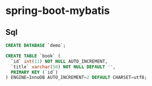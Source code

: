 # spring-boot-mybatis

## Sql
```sql
CREATE DATABASE `demo`;

CREATE TABLE `book` (
  `id` int(11) NOT NULL AUTO_INCREMENT,
  `title` varchar(50) NOT NULL DEFAULT '',
  PRIMARY KEY (`id`)
) ENGINE=InnoDB AUTO_INCREMENT=2 DEFAULT CHARSET=utf8;
```
